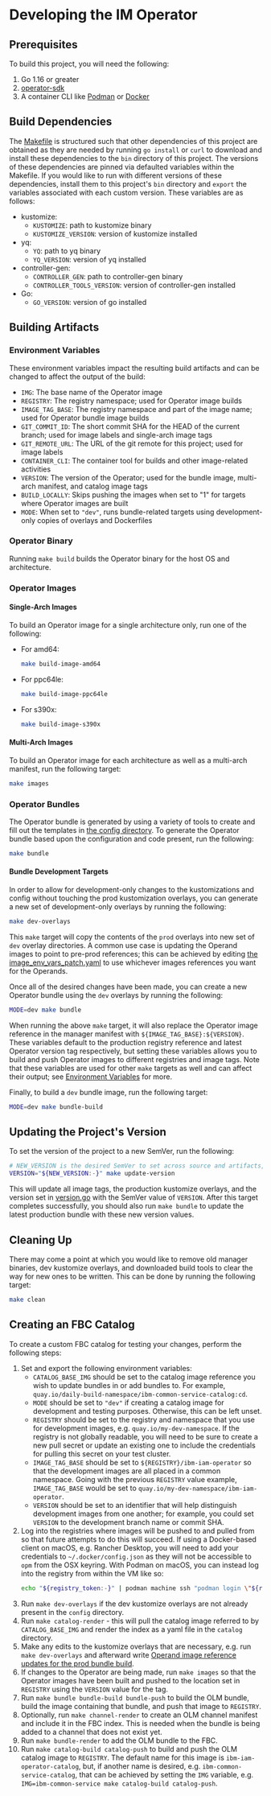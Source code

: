 # Developing the IM Operator

## Prerequisites

To build this project, you will need the following:

1. Go 1.16 or greater
1. [operator-sdk](https://sdk.operatorframework.io/docs/installation/)
1. A container CLI like [Podman](https://podman.io/docs/installation) or [Docker](https://docs.docker.com/manuals/)


## Build Dependencies

The [Makefile](./Makefile) is structured such that other dependencies of this project are obtained as they are needed by
running `go install` or `curl` to download and install these dependencies to the `bin` directory of this project. The
versions of these dependencies are pinned via defaulted variables within the Makefile. If you would like to run with
different versions of these dependencies, install them to this project's `bin` directory and `export` the variables
associated with each custom version. These variables are as follows:

- kustomize:
  - `KUSTOMIZE`: path to kustomize binary
  - `KUSTOMIZE_VERSION`: version of kustomize installed
- yq:
  - `YQ`: path to yq binary
  - `YQ_VERSION`: version of yq installed
- controller-gen:
  - `CONTROLLER_GEN`: path to controller-gen binary
  - `CONTROLLER_TOOLS_VERSION`: version of controller-gen installed
- Go:
  - `GO_VERSION`: version of go installed

## Building Artifacts

### Environment Variables

These environment variables impact the resulting build artifacts and can be changed to affect the output of the build:

- `IMG`: The base name of the Operator image
- `REGISTRY`: The registry namespace; used for Operator image builds
- `IMAGE_TAG_BASE`: The registry namespace and part of the image name; used for
  Operator bundle image builds
- `GIT_COMMIT_ID`: The short commit SHA for the HEAD of the current branch; used
  for image labels and single-arch image tags 
- `GIT_REMOTE_URL`: The URL of the git remote for this project; used for image labels
- `CONTAINER_CLI`: The container tool for builds and other image-related activities
- `VERSION`: The version of the Operator; used for the bundle image, multi-arch
  manifest, and catalog image tags
- `BUILD_LOCALLY`: Skips pushing the images when set to "1" for targets where
  Operator images are built
- `MODE`: When set to `"dev"`, runs bundle-related targets using
  development-only copies of overlays and Dockerfiles

### Operator Binary

Running `make build` builds the Operator binary for the host OS and architecture.

### Operator Images

#### Single-Arch Images

To build an Operator image for a single architecture only, run one of the following:

* For amd64:

    ```sh
    make build-image-amd64
    ```

* For ppc64le:

    ```sh
    make build-image-ppc64le
    ```

* For s390x:

    ```sh
    make build-image-s390x
    ```

#### Multi-Arch Images

To build an Operator image for each architecture as well as a multi-arch manifest, run the following target:

```sh
make images
```

### Operator Bundles

The Operator bundle is generated by using a variety of tools to create and fill
out the templates in [the config directory](./config). To generate the Operator
bundle based upon the configuration and code present, run the following:

```sh
make bundle
```

#### Bundle Development Targets

In order to allow for development-only changes to the kustomizations and config
without touching the prod kustomization overlays, you can generate a new set of
development-only overlays by running the following:

```sh
make dev-overlays
```

This `make` target will copy the contents of the `prod` overlays into new set of
`dev` overlay directories. A common use case is updating the Operand images to
point to pre-prod references; this can be achieved by editing 
[the image_env_vars_patch.yaml](./config/manager/overlays/dev/image_env_vars_patch.yaml)
to use whichever images references you want for the Operands.

Once all of the desired changes have been made, you can create a new Operator
bundle using the `dev` overlays by running the following:

```sh
MODE=dev make bundle
```

When running the above `make` target, it will also replace the Operator image
reference in the manager manifest with `${IMAGE_TAG_BASE}:${VERSION}`. These
variables default to the production registry reference and latest Operator
version tag respectively, but setting these variables allows you to build and
push Operator images to different registries and image tags. Note that these
variables are used for other `make` targets as well and can affect their output;
see [Environment Variables](#environment-variables) for more.

Finally, to build a `dev` bundle image, run the following target:

```sh
MODE=dev make bundle-build
```

## Updating the Project's Version

To set the version of the project to a new SemVer, run the following:

```sh
# NEW_VERSION is the desired SemVer to set across source and artifacts, e.g. 4.15.0
VERSION="${NEW_VERSION:-}" make update-version
```

This will update all image tags, the production kustomize overlays, and the
version set in [version.go](./internal/version/version.go) with the SemVer value of
`VERSION`.  After this target completes successfully, you should also run 
`make bundle` to update the latest production bundle with these new version
values.

## Cleaning Up

There may come a point at which you would like to remove old manager binaries,
dev kustomize overlays, and downloaded build tools to clear the way for new ones
to be written. This can be done by running the following target:

```sh
make clean
```

## Creating an FBC Catalog

To create a custom FBC catalog for testing your changes, perform the following steps:

1. Set and export the following environment variables:
    * `CATALOG_BASE_IMG` should be set to the catalog image reference you wish
      to update bundles in or add bundles to. For example,
      `quay.io/daily-build-namespace/ibm-common-service-catalog:cd`.
    * `MODE` should be set to `"dev"` if creating a catalog image for
      development and testing purposes. Otherwise, this can be left unset.
    * `REGISTRY` should be set to the registry and namespace that you use for
      development images, e.g. `quay.io/my-dev-namespace`. If the registry is
      not globally readable, you will need to be sure to create a new pull
      secret or update an existing one to include the credentials for pulling
      this secret on your test cluster.
    * `IMAGE_TAG_BASE` should be set to `${REGISTRY}/ibm-iam-operator` so that
      the development images are all placed in a common namespace. Going with
      the previous `REGISTRY` value example, `IMAGE_TAG_BASE` would be set to
      `quay.io/my-dev-namespace/ibm-iam-operator`.
    * `VERSION` should be set to an identifier that will help distinguish
      development images from one another; for example, you could set `VERSION`
      to the development branch name or commit SHA.
1. Log into the registries where images will be pushed to and pulled from so
  that future attempts to do this will succeed. If using a Docker-based client
  on macOS, e.g. Rancher Desktop, you will need to add your credentials to
  `~/.docker/config.json` as they will not be accessible to `opm` from the OSX
  keyring. With Podman on macOS, you can instead log into the registry from within the VM like so:
    ```sh
    echo "${registry_token:-}" | podman machine ssh "podman login \"${registry}\" -u \"${registry_user}\" --password-stdin"
    ```
1. Run `make dev-overlays` if the dev kustomize overlays are not already present
  in the `config` directory.
1. Run `make catalog-render` - this will pull the catalog image referred to by
  `CATALOG_BASE_IMG` and render the index as a yaml file in the `catalog`
  directory.
1. Make any edits to the kustomize overlays that are necessary, e.g. run
  `make dev-overlays` and afterward write [Operand image reference updates for the
  prod bundle build](./config/manager/overlays/dev/image_env_vars_patch.yaml). 
1. If changes to the Operator are being made, run `make images` so that the
  Operator images have been built and pushed to the location set in `REGISTRY`
  using the `VERSION` value for the tag.
1. Run `make bundle bundle-build bundle-push` to build the OLM bundle, build the
  image containing that bundle, and push that image to `REGISTRY`.
1. Optionally, run `make channel-render` to create an OLM channel manifest and
  include it in the FBC index. This is needed when the bundle is being added to a channel that does not exist yet.
1. Run `make bundle-render` to add the OLM bundle to the FBC.
1. Run `make catalog-build catalog-push` to build and push the OLM catalog image
  to `REGISTRY`. The default name for this image is `ibm-iam-operator-catalog`,
  but, if another name is desired, e.g. `ibm-common-service-catalog`, that can be
  achieved by setting the `IMG` variable, e.g. 
  `IMG=ibm-common-service make catalog-build catalog-push`.
